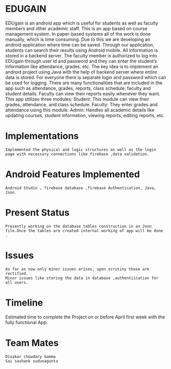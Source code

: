 # EDUGAIN

EDUgain is an android app which is useful for students as well as faculty members and other academic staff. This is an app based on course management system. In paper-based systems all of the work is done manually, which is time consuming. Due to this we are developing an android application where time can be saved. Through our application, students can search their results using Android mobile. All information is stored in a backend server. The faculty member is authorized to log into EDUgain through user id and password and they can enter the student’s information like attendance, grades, etc. The key idea is to implement an android project using Java with the help of backend server where entire data is stored. For everyone there is separate login and password which can be used for logging. There are many functionalities that are included in the app such as attendance, grades, reports, class schedule, faculty and student details. Faculty can view their reports easily whenever they want. This app utilizes three modules:
Student: This module can view their grades, attendance, and class schedule.
Faculty: They enter grades and attendance using this module.
Admin: Handles all academic details like updating courses, student information, viewing reports, editing reports, etc.


# Implementations 
    Implemented the physical and logic structures as well as the login page with necessary connections like firebase ,data validation.
    
# Android Features Implemented
    Android Studio , firebase database ,firebase Authentication, Java, Json.
    
# Present Status
    Presently working on the database tables construction in an Json file.Once the tables are created internal working of app will be done .
    
# Issues 
    As far as now only minor issues arises, upon scrutiny those are rectified.
    Minor issues like storing the data in database ,authentiication for all users.
    
# Timeline
  Estimated time to complete the Project on or before April first week with the fully functional App. 
  
# Team Mates
    Divakar chowdary kamma
    Sai sashank sudunagunta
  
